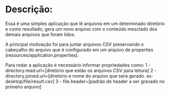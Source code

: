 # Descrição:

Essa é uma simples aplicação que lê arquivos em um determinado diretório e como resultado, 
gera um novo arquivo com o conteúdo mesclado dos demais arquivos que foram lidos.

A principal motivação foi para juntar arquivos CSV preservando o cabeçalho do arquivo
que é configurado em um arquivo de properties (resources/application.properties).

Para rodar a aplicação é necessário informar propriedades como:
1 - directory.read.url=[diretório que estão os arquivos CSV para leitura]
2 - directory.joined.url=[diretório e nome do arquivo que será gerado. ex: desktop/file/result.csv]
3 - file.header=[padrão de header a ser gravado no primeiro arquivo]



